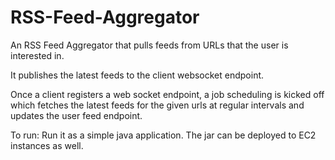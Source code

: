 RSS-Feed-Aggregator
===================

An RSS Feed Aggregator that pulls feeds from URLs that the user is interested in.

It publishes the latest feeds to the client websocket endpoint.

Once a client registers a web socket endpoint, a job scheduling is kicked off which fetches the latest feeds for the given urls at regular intervals and updates the user feed endpoint.

To run:
Run it as a simple java application.
The jar can be deployed to EC2 instances as well.
